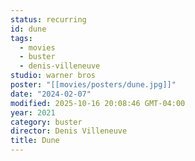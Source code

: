 ```yaml
---
status: recurring
id: dune
tags:
  - movies
  - buster
  - denis-villeneuve
studio: warner bros
poster: "[[movies/posters/dune.jpg]]"
date: "2024-02-07"
modified: 2025-10-16 20:08:46 GMT-04:00
year: 2021
category: buster
director: Denis Villeneuve
title: Dune
---
```

